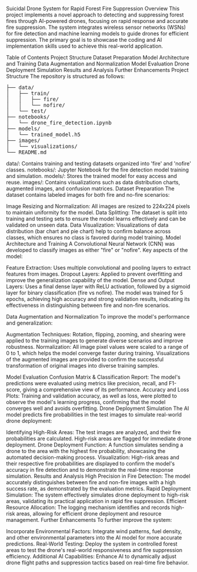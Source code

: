 Suicidal Drone System for Rapid Forest Fire Suppression
Overview
This project implements a novel approach to detecting and suppressing forest fires through AI-powered drones, focusing on rapid response and accurate fire suppression. The system integrates wireless sensor networks (WSNs) for fire detection and machine learning models to guide drones for efficient suppression. The primary goal is to showcase the coding and AI implementation skills used to achieve this real-world application.

Table of Contents
Project Structure
Dataset Preparation
Model Architecture and Training
Data Augmentation and Normalization
Model Evaluation
Drone Deployment Simulation
Results and Analysis
Further Enhancements
Project Structure
The repository is structured as follows:


<pre>
├── data/
│   ├── train/
│   │   ├── fire/
│   │   └── nofire/
│   └── test/
├── notebooks/
│   └── drone_fire_detection.ipynb
├── models/
│   └── trained_model.h5
├── images/
│   └── visualizations/
└── README.md
</pre>



data/: Contains training and testing datasets organized into 'fire' and 'nofire' classes.
notebooks/: Jupyter Notebook for the fire detection model training and simulation.
models/: Stores the trained model for easy access and reuse.
images/: Contains visualizations such as data distribution charts, augmented images, and confusion matrices.
Dataset Preparation
The dataset contains labeled images for both fire and no-fire scenarios:

Image Resizing and Normalization: All images are resized to 224x224 pixels to maintain uniformity for the model.
Data Splitting: The dataset is split into training and testing sets to ensure the model learns effectively and can be validated on unseen data.
Data Visualization: Visualizations of data distribution (bar chart and pie chart) help to confirm balance across classes, which ensures no class is favored during model training.
Model Architecture and Training
A Convolutional Neural Network (CNN) was developed to classify images as either "fire" or "nofire". Key aspects of the model:

Feature Extraction: Uses multiple convolutional and pooling layers to extract features from images.
Dropout Layers: Applied to prevent overfitting and improve the generalization capability of the model.
Dense and Output Layers: Uses a final dense layer with ReLU activation, followed by a sigmoid layer for binary classification (fire vs nofire).
The model was trained for 5 epochs, achieving high accuracy and strong validation results, indicating its effectiveness in distinguishing between fire and non-fire scenarios.

Data Augmentation and Normalization
To improve the model's performance and generalization:

Augmentation Techniques: Rotation, flipping, zooming, and shearing were applied to the training images to generate diverse scenarios and improve robustness.
Normalization: All image pixel values were scaled to a range of 0 to 1, which helps the model converge faster during training.
Visualizations of the augmented images are provided to confirm the successful transformation of original images into diverse training samples.

Model Evaluation
Confusion Matrix & Classification Report: The model's predictions were evaluated using metrics like precision, recall, and F1-score, giving a comprehensive view of its performance.
Accuracy and Loss Plots: Training and validation accuracy, as well as loss, were plotted to observe the model's learning progress, confirming that the model converges well and avoids overfitting.
Drone Deployment Simulation
The AI model predicts fire probabilities in the test images to simulate real-world drone deployment:

Identifying High-Risk Areas: The test images are analyzed, and their fire probabilities are calculated. High-risk areas are flagged for immediate drone deployment.
Drone Deployment Function: A function simulates sending a drone to the area with the highest fire probability, showcasing the automated decision-making process.
Visualization: High-risk areas and their respective fire probabilities are displayed to confirm the model's accuracy in fire detection and to demonstrate the real-time response simulation.
Results and Analysis
High Precision in Fire Detection: The model accurately distinguishes between fire and non-fire images with a high success rate, as demonstrated by the evaluation metrics.
Rapid Deployment Simulation: The system effectively simulates drone deployment to high-risk areas, validating its practical application in rapid fire suppression.
Efficient Resource Allocation: The logging mechanism identifies and records high-risk areas, allowing for efficient drone deployment and resource management.
Further Enhancements
To further improve the system:

Incorporate Environmental Factors: Integrate wind patterns, fuel density, and other environmental parameters into the AI model for more accurate predictions.
Real-World Testing: Deploy the system in controlled forest areas to test the drone's real-world responsiveness and fire suppression efficiency.
Additional AI Capabilities: Enhance AI to dynamically adjust drone flight paths and suppression tactics based on real-time fire behavior.
